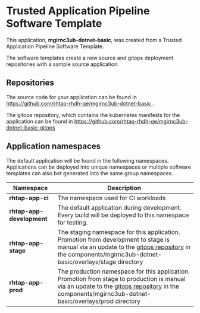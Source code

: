 # Trusted Application Pipeline Software Template

This application, **mgirnc3ub-dotnet-basic**, was created from a Trusted Application Pipeline Software Template.

The software templates create a new source and gitops deployment repositories with a sample source application. 

## Repositories

The source code for your application can be found in [https://github.com/rhtap-rhdh-qe/mgirnc3ub-dotnet-basic ](https://github.com/rhtap-rhdh-qe/mgirnc3ub-dotnet-basic ).
 
The gitops repository, which contains the kubernetes manifests for the application can be found in 
[https://github.com/rhtap-rhdh-qe/mgirnc3ub-dotnet-basic-gitops ](https://github.com/rhtap-rhdh-qe/mgirnc3ub-dotnet-basic-gitops ) 

## Application namespaces 

The default application will be found in the following namespaces. Applications can be deployed into unique namespaces or multiple software templates can also bet generated into the same group namespaces.  

|  Namespace   |  Description   |  
| -------- | -------- |
| **rhtap-app-ci** | The namespace used for CI workloads |
| **rhtap-app-development** | The default application during development. Every build will be deployed to this namespace for testing. |
| **rhtap-app-stage** | The staging namespace for this application. Promotion from development to stage is manual via an update to the [gitops repository](https://github.com/rhtap-rhdh-qe/mgirnc3ub-dotnet-basic-gitops ) in the components/mgirnc3ub-dotnet-basic/overlays/stage directory |
| **rhtap-app-prod** | The production namespace for this application. Promotion from stage to production is manual via an update to the [gitops repository](https://github.com/rhtap-rhdh-qe/mgirnc3ub-dotnet-basic-gitops ) in the components/mgirnc3ub-dotnet-basic/overlays/prod directory |